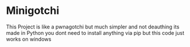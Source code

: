 # Minigotchi
This Project is like a pwnagotchi but much simpler and not deauthing
its made in Python
you dont need to install anything via pip but this code just works on windows
